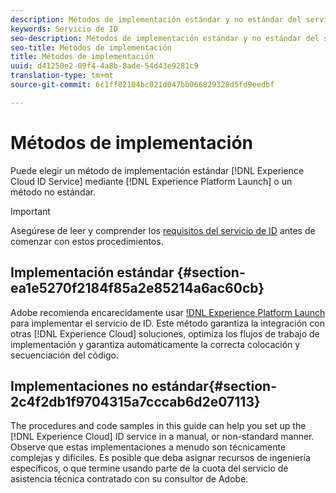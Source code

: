 ```yaml
---
description: Métodos de implementación estándar y no estándar del servicio de identidad de Experience Cloud.
keywords: Servicio de ID
seo-description: Métodos de implementación estándar y no estándar del servicio de identidad de Experience Cloud.
seo-title: Métodos de implementación
title: Métodos de implementación
uuid: d41250e2-09f4-4a8b-8ade-54d43e9281c9
translation-type: tm+mt
source-git-commit: 6c1ff82104bc021d047bb066829328d5fd9eedbf

---
```



# Métodos de implementación

Puede elegir un método de implementación estándar [!DNL Experience Cloud ID Service] mediante [!DNL Experience Platform Launch] o un método no estándar.

>[!IMPORTANT]
>
>Asegúrese de leer y comprender los [requisitos del servicio de ID](../reference/requirements.md) antes de comenzar con estos procedimientos.

## Implementación estándar {#section-ea1e5270f2184f85a2e85214a6ac60cb}

Adobe recomienda encarecidamente usar [!DNL Experience Platform Launch](https://docs.adobe.com/content/help/en/launch/using/implement/solutions/idservice-save.html) para implementar el servicio de ID. Este método garantiza la integración con otras [!DNL Experience Cloud] soluciones, optimiza los flujos de trabajo de implementación y garantiza automáticamente la correcta colocación y secuenciación del código.

## Implementaciones no estándar{#section-2c4f2db1f9704315a7cccab6d2e07113}

The procedures and code samples in this guide can help you set up the [!DNL Experience Cloud] ID service in a manual, or non-standard manner. Observe que estas implementaciones a menudo son técnicamente complejas y difíciles. Es posible que deba asignar recursos de ingeniería específicos, o que termine usando parte de la cuota del servicio de asistencia técnica contratado con su consultor de Adobe.
